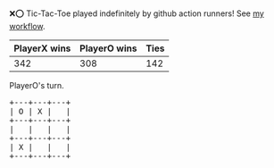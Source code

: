 :x::o: Tic-Tac-Toe played indefinitely by github action runners! See [my workflow](.github/workflows/play.yaml).

|PlayerX wins|PlayerO wins|Ties|
|-|-|-|
|342|308|142|

PlayerO's turn.

<pre>
+---+---+---+
| O | X |   |
+---+---+---+
|   |   |   |
+---+---+---+
| X |   |   |
+---+---+---+
</pre>